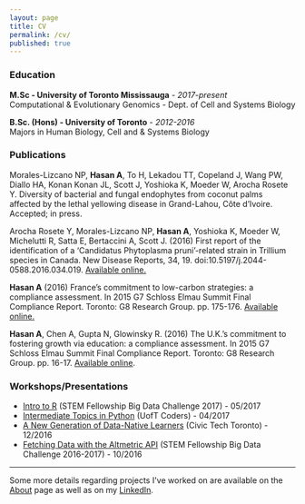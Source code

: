 ```yaml
---
layout: page
title: CV
permalink: /cv/
published: true
---
```


### Education
**M.Sc - University of Toronto Mississauga** - *2017-present*<br>
Computational & Evolutionary Genomics - Dept. of Cell and Systems Biology

**B.Sc. (Hons) - University of Toronto**  - *2012-2016*<br>
Majors in Human Biology, Cell and & Systems Biology

### Publications
Morales-Lizcano NP, **Hasan A**, To H, Lekadou TT, Copeland J, Wang PW, Diallo HA, Konan Konan JL, Scott J, Yoshioka K, Moeder W, Arocha Rosete Y. Diversity of bacterial and fungal endophytes from coconut palms affected by the lethal yellowing disease in Grand-Lahou, Côte d’Ivoire. Accepted; in press.

Arocha Rosete Y, Morales-Lizcano NP, **Hasan A**, Yoshioka K, Moeder W, Michelutti R, Satta E, Bertaccini A, Scott J. (2016) First report of the identification of a ‘Candidatus Phytoplasma pruni’-related strain in Trillium species in Canada. New Disease Reports, 34, 19. doi:10.5197/j.2044-0588.2016.034.019. [Available online.](https://www.ndrs.org.uk/article.php?id=034019#)

**Hasan A** (2016) France’s commitment to low-carbon strategies: a compliance assessment. In 2015 G7 Schloss Elmau Summit Final Compliance Report. Toronto: G8 Research Group. pp. 175-176. [Available online.](http://www.g8.utoronto.ca/evaluations/2015compliance-final/index.html)

**Hasan A**, Chen A, Gupta N, Glowinsky R. (2016) The U.K.’s commitment to fostering growth via education: a compliance assessment. In 2015 G7 Schloss Elmau Summit Final Compliance Report. Toronto: G8 Research Group. pp. 16-17. [Available online](http://www.g8.utoronto.ca/evaluations/2015compliance-final/index.html).

### Workshops/Presentations

- [Intro to R](https://www.youtube.com/watch?v=z_irkhAErvc) (STEM Fellowship Big Data Challenge 2017) - 05/2017
- [Intermediate Topics in Python](https://www.youtube.com/watch?v=33Pgx0DlNmo&t=1419s) (UofT Coders) - 04/2017
- [A New Generation of Data-Native Learners](https://www.youtube.com/watch?v=yhOrvPaNqRY) (Civic Tech Toronto) - 12/2016
- [Fetching Data with the Altmetric API](https://www.youtube.com/watch?v=k981sK4ODWI) (STEM Fellowship Big Data Challenge 2016-2017) - 10/2016

---

Some more details regarding projects I've worked on are available on the [About](/about) page as well as on my [LinkedIn](https://www.linkedin.com/in/ahmedrhasan/).
